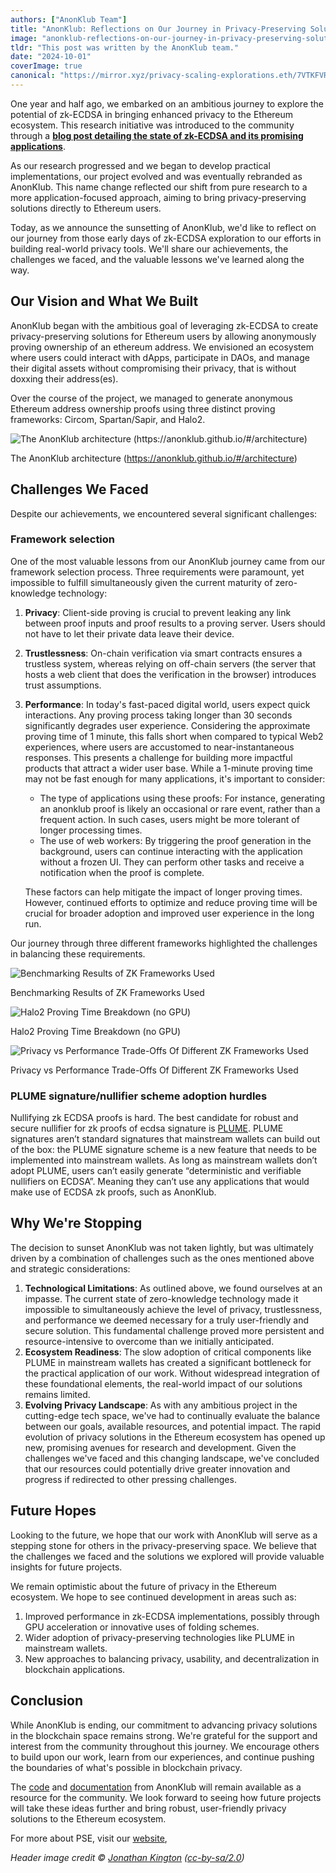 ```yaml
---
authors: ["AnonKlub Team"]
title: "AnonKlub: Reflections on Our Journey in Privacy-Preserving Solutions"
image: "anonklub-reflections-on-our-journey-in-privacy-preserving-solutions-cover.webp"
tldr: "This post was written by the AnonKlub team."
date: "2024-10-01"
coverImage: true
canonical: "https://mirror.xyz/privacy-scaling-explorations.eth/7VTKFVR4PM75WtNnBzuQSBZW-UYoJOsnzBBQmB9MWbY"
---
```


One year and half ago, we embarked on an ambitious journey to explore the potential of zk-ECDSA in bringing enhanced privacy to the Ethereum ecosystem. This research initiative was introduced to the community through a **[blog post detailing the state of zk-ECDSA and its promising applications](https://mirror.xyz/privacy-scaling-explorations.eth/djxf2g9VzUcss1e-gWIL2DSRD4stWggtTOcgsv1RlxY)**.

As our research progressed and we began to develop practical implementations, our project evolved and was eventually rebranded as AnonKlub. This name change reflected our shift from pure research to a more application-focused approach, aiming to bring privacy-preserving solutions directly to Ethereum users.

Today, as we announce the sunsetting of AnonKlub, we'd like to reflect on our journey from those early days of zk-ECDSA exploration to our efforts in building real-world privacy tools. We'll share our achievements, the challenges we faced, and the valuable lessons we've learned along the way.

## Our Vision and What We Built

AnonKlub began with the ambitious goal of leveraging zk-ECDSA to create privacy-preserving solutions for Ethereum users by allowing anonymously proving ownership of an ethereum address. We envisioned an ecosystem where users could interact with dApps, participate in DAOs, and manage their digital assets without compromising their privacy, that is without doxxing their address(es).

Over the course of the project, we managed to generate anonymous Ethereum address ownership proofs using three distinct proving frameworks: Circom, Spartan/Sapir, and Halo2.

![The AnonKlub architecture (https://anonklub.github.io/#/architecture)](/articles/anonklub-reflections-on-our-journey-in-privacy-preserving-solutions/zMN7BV3cKC4pol4SIyGKG.webp)

The AnonKlub architecture (https://anonklub.github.io/#/architecture)

## Challenges We Faced

Despite our achievements, we encountered several significant challenges:

### Framework selection

One of the most valuable lessons from our AnonKlub journey came from our framework selection process. Three requirements were paramount, yet impossible to fulfill simultaneously given the current maturity of zero-knowledge technology:

1.  **Privacy**: Client-side proving is crucial to prevent leaking any link between proof inputs and proof results to a proving server. Users should not have to let their private data leave their device.
2.  **Trustlessness**: On-chain verification via smart contracts ensures a trustless system, whereas relying on off-chain servers (the server that hosts a web client that does the verification in the browser) introduces trust assumptions.
3.  **Performance**: In today's fast-paced digital world, users expect quick interactions. Any proving process taking longer than 30 seconds significantly degrades user experience. Considering the approximate proving time of 1 minute, this falls short when compared to typical Web2 experiences, where users are accustomed to near-instantaneous responses. This presents a challenge for building more impactful products that attract a wider user base. While a 1-minute proving time may not be fast enough for many applications, it's important to consider:

    - The type of applications using these proofs: For instance, generating an anonklub proof is likely an occasional or rare event, rather than a frequent action. In such cases, users might be more tolerant of longer processing times.
    - The use of web workers: By triggering the proof generation in the background, users can continue interacting with the application without a frozen UI. They can perform other tasks and receive a notification when the proof is complete.

    These factors can help mitigate the impact of longer proving times. However, continued efforts to optimize and reduce proving time will be crucial for broader adoption and improved user experience in the long run.

Our journey through three different frameworks highlighted the challenges in balancing these requirements.

![Benchmarking Results of ZK Frameworks Used](/articles/anonklub-reflections-on-our-journey-in-privacy-preserving-solutions/_mhlWZpoF_CiMB9Zy9TA4.webp)

Benchmarking Results of ZK Frameworks Used

![Halo2 Proving Time Breakdown (no GPU)](/articles/anonklub-reflections-on-our-journey-in-privacy-preserving-solutions/3y1L8xxdN52vkAJOXbNji.webp)

Halo2 Proving Time Breakdown (no GPU)

![Privacy vs Performance Trade-Offs Of Different ZK Frameworks Used](/articles/anonklub-reflections-on-our-journey-in-privacy-preserving-solutions/TqCXT1IJ7_dwQp9Xemqa-.webp)

Privacy vs Performance Trade-Offs Of Different ZK Frameworks Used

### **PLUME signature/nullifier scheme adoption hurdles**

Nullifying zk ECDSA proofs is hard. The best candidate for robust and secure nullifier for zk proofs of ecdsa signature is [PLUME](https://blog.aayushg.com/nullifier/). PLUME signatures aren’t standard signatures that mainstream wallets can build out of the box: the PLUME signature scheme is a new feature that needs to be implemented into mainstream wallets. As long as mainstream wallets don’t adopt PLUME, users can’t easily generate “deterministic and verifiable nullifiers on ECDSA”. Meaning they can’t use any applications that would make use of ECDSA zk proofs, such as AnonKlub.

## Why We're Stopping

The decision to sunset AnonKlub was not taken lightly, but was ultimately driven by a combination of challenges such as the ones mentioned above and strategic considerations:

1.  **Technological Limitations**: As outlined above, we found ourselves at an impasse. The current state of zero-knowledge technology made it impossible to simultaneously achieve the level of privacy, trustlessness, and performance we deemed necessary for a truly user-friendly and secure solution. This fundamental challenge proved more persistent and resource-intensive to overcome than we initially anticipated.
2.  **Ecosystem Readiness**: The slow adoption of critical components like PLUME in mainstream wallets has created a significant bottleneck for the practical application of our work. Without widespread integration of these foundational elements, the real-world impact of our solutions remains limited.
3.  **Evolving Privacy Landscape**: As with any ambitious project in the cutting-edge tech space, we've had to continually evaluate the balance between our goals, available resources, and potential impact. The rapid evolution of privacy solutions in the Ethereum ecosystem has opened up new, promising avenues for research and development. Given the challenges we've faced and this changing landscape, we've concluded that our resources could potentially drive greater innovation and progress if redirected to other pressing challenges.

## Future Hopes

Looking to the future, we hope that our work with AnonKlub will serve as a stepping stone for others in the privacy-preserving space. We believe that the challenges we faced and the solutions we explored will provide valuable insights for future projects.

We remain optimistic about the future of privacy in the Ethereum ecosystem. We hope to see continued development in areas such as:

1.  Improved performance in zk-ECDSA implementations, possibly through GPU acceleration or innovative uses of folding schemes.
2.  Wider adoption of privacy-preserving technologies like PLUME in mainstream wallets.
3.  New approaches to balancing privacy, usability, and decentralization in blockchain applications.

## Conclusion

While AnonKlub is ending, our commitment to advancing privacy solutions in the blockchain space remains strong. We're grateful for the support and interest from the community throughout this journey. We encourage others to build upon our work, learn from our experiences, and continue pushing the boundaries of what's possible in blockchain privacy.

The [code](https://github.com/anonklub/anonklub) and [documentation](https://anonklub.github.io/) from AnonKlub will remain available as a resource for the community. We look forward to seeing how future projects will take these ideas further and bring robust, user-friendly privacy solutions to the Ethereum ecosystem.

For more about PSE, visit our [website](https://pse.dev/),

_Header image credit © [Jonathan Kington](https://www.geograph.org.uk/profile/31463) ([cc-by-sa/2.0](http://creativecommons.org/licenses/by-sa/2.0/))_
